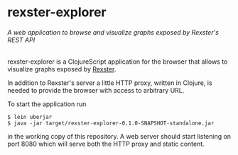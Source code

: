 # rexster-explorer
###### A web application to browse and visualize graphs exposed by Rexster's REST API

rexster-explorer is a ClojureScript application for the browser that allows to visualize
graphs exposed by [Rexster](https://github.com/tinkerpop/rexster/wiki).

In addition to Rexster's server a little HTTP proxy, written in Clojure, is needed to
provide the browser with access to arbitrary URL.

To start the application run

```
$ lein uberjar
$ java -jar target/rexster-explorer-0.1.0-SNAPSHOT-standalone.jar
```

in the working copy of this repository. A web server should start listening
on port 8080 which will serve both the HTTP proxy and static content.

